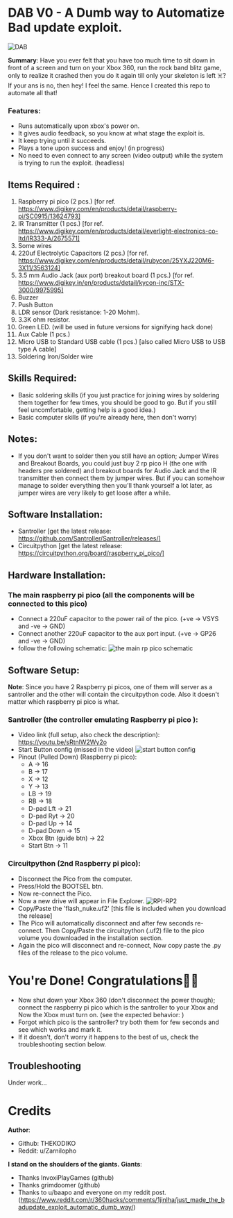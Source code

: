 # DAB V0 - A Dumb way to Automatize Bad update exploit. 

![DAB](https://github.com/THEKODIKO/DAB-Dumb_way_to_Automatize_BadUpdate/blob/2bcbe75b81156ed0d29ba17e6454188d1008a259/assets/DAB_mascot.png "DAB")

**Summary**: Have you ever felt that you have too much time to sit down in front of a screen and turn on your Xbox 360, run the rock band blitz game, only to realize it crashed then you do it again till only your skeleton is left ☠️? If your ans is no, then hey! I feel the same. Hence I created this repo to automate all that!

### Features:
- Runs automatically upon xbox's power on.
- It gives audio feedback, so you know at what stage the exploit is.
- It keep trying until it succeeds.
- Plays a tone upon success and enjoy! (in progress)
- No need to even connect to any screen (video output) while the system is trying to run the exploit. (headless)


## Items Required : 

 1. Raspberry pi pico (2 pcs.) [for ref. https://www.digikey.com/en/products/detail/raspberry-pi/SC0915/13624793]
 2. IR Transmitter (1 pcs.) [for ref. https://www.digikey.com/en/products/detail/everlight-electronics-co-ltd/IR333-A/2675571]
 3. Some wires 
 4. 220uf Electrolytic Capacitors  (2 pcs.) [for ref. https://www.digikey.com/en/products/detail/rubycon/25YXJ220M6-3X11/3563124]
 5. 3.5 mm Audio Jack (aux port) breakout board (1 pcs.) [for ref. https://www.digikey.in/en/products/detail/kycon-inc/STX-3000/9975995]
 6. Buzzer
 7. Push Button
 8. LDR sensor (Dark resistance: 1-20 Mohm).
 9. 3.3K ohm resistor.
 10. Green LED. (will be used in future versions for signifying hack done)
 11. Aux Cable (1 pcs.)
 12. Micro USB to Standard USB cable (1 pcs.) [also called Micro USB to USB type A cable]
 13. Soldering Iron/Solder wire

## Skills Required:

 - Basic soldering skills (if you just practice for joining wires by soldering them together for few times, you should be good to go. But if you still feel uncomfortable, getting help is a good idea.)
 - Basic computer skills (if you're already here, then don't worry)

## Notes:

 - If you don't want to solder then you still have an option; Jumper Wires and Breakout Boards, you could just buy 2 rp pico H (the one with headers pre soldered) and breakout boards for Audio Jack and the IR transmitter then connect them by jumper wires. But if you can somehow manage to solder everything then you'll thank yourself a lot later, as jumper wires are very likely to get loose after a while.

## Software Installation:
- Santroller [get the latest release: https://github.com/Santroller/Santroller/releases/]
- Circuitpython [get the latest release: https://circuitpython.org/board/raspberry_pi_pico/]
## Hardware Installation:
### The main raspberry pi pico (all the components will be connected to this pico)
- Connect a 220uF capacitor to the power rail of the pico. (+ve -> VSYS and -ve -> GND)
- Connect another 220uF capacitor to the aux port input. (+ve -> GP26 and -ve -> GND)
- follow the following schematic:
![the main rp pico schematic](https://github.com/THEKODIKO/DAB-Dumb_way_to_Automatize_BadUpdate/blob/9ef4fc86da7cf174522e9c2a99d1b0a916c47d0f/assets/main-rp-pico-schematic.jpg "the main rp pico schematic")


## Software Setup:
**Note**: Since you have 2 Raspberry pi picos, one of them will server as a santroller and the other will contain the circuitpython code. Also it doesn't matter which raspberry pi pico is what.
### Santroller (the controller emulating Raspberry pi pico ):
- Video link (full setup, also check the description): https://youtu.be/sRtnlW2Wy2o
- Start Button config (missed in the video)
![start button config](https://github.com/THEKODIKO/DAB-Dumb_way_to_Automatize_BadUpdate/blob/9ef4fc86da7cf174522e9c2a99d1b0a916c47d0f/assets/start_btn_config.jpg "start button config")
- Pinout (Pulled Down) (Raspberry pi pico):
	- A -> 16
	- B -> 17
	- X -> 12
	- Y -> 13
	- LB -> 19
	- RB -> 18
	- D-pad Lft -> 21
	- D-pad Ryt -> 20
	- D-pad Up -> 14
	- D-pad Down -> 15
	- Xbox Btn (guide btn) -> 22
	- Start Btn -> 11
### Circuitpython (2nd Raspberry pi pico): 
- Disconnect the Pico from the computer.
- Press/Hold the BOOTSEL btn.
- Now re-connect the Pico.
- Now a new drive will appear in File Explorer.
![RPI-RP2](https://github.com/THEKODIKO/DAB-Dumb_way_to_Automatize_BadUpdate/blob/aa2319266f253f76fae2c06939434fb5cbf1ae86/assets/img_1.jpg "RPI-RP2")
- Copy/Paste the 'flash_nuke.uf2' [this file is included when you download the release]
- The Pico will automatically disconnect and after few seconds re-connect. Then Copy/Paste the circuitpython (.uf2) file to the pico volume you downloaded in the installation section.
- Again the pico will disconnect and re-connect, Now copy paste the .py files of the release to the pico volume.

# You're Done! Congratulations🎉🎉
- Now shut down your Xbox 360 (don't disconnect the power though); connect the raspberry pi pico which is the santroller to your Xbox and Now the Xbox must turn on. (see the expected behavior: )
- Forgot which pico is the santroller? try both them for few seconds and see which works and mark it.
- If it doesn't, don't worry it happens to the best of us, check the troubleshooting section below. 

##  Troubleshooting
Under work...

# Credits
**Author**:  
- Github: THEKODIKO
- Reddit: u/Zarnilopho

**I stand on the shoulders of the giants.**
**Giants**: 
- Thanks InvoxiPlayGames (github)
- Thanks grimdoomer (github)
- Thanks to u/baapo and everyone on my reddit post.(https://www.reddit.com/r/360hacks/comments/1jinlha/just_made_the_badupdate_exploit_automatic_dumb_way/)
